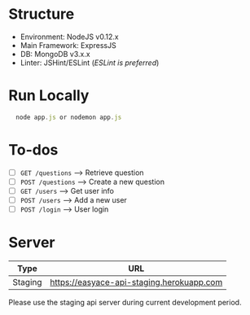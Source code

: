 # Structure
- Environment: NodeJS v0.12.x
- Main Framework: ExpressJS
- DB: MongoDB v3.x.x
- Linter: JSHint/ESLint (*ESLint is preferred*)

# Run Locally
```javascript
  node app.js or nodemon app.js
```

# To-dos
- [ ] `GET /questions` --> Retrieve question
- [ ] `POST /questions` --> Create a new question
- [ ] `GET /users` --> Get user info
- [ ] `POST /users` --> Add a new user
- [ ] `POST /login` --> User login

# Server

| Type | URL |
|------|-----|
|  Staging | https://easyace-api-staging.herokuapp.com |

Please use the staging api server during current development period.

